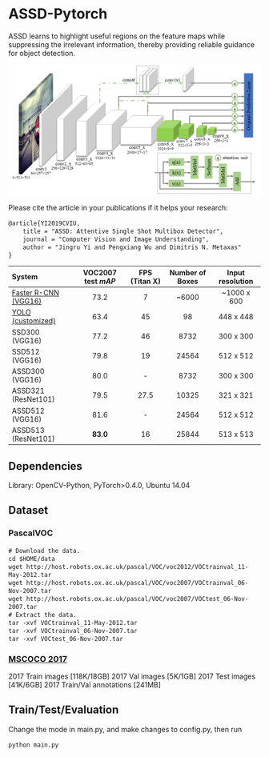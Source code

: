 # ASSD-Pytorch
ASSD learns to highlight useful regions on the feature maps while suppressing the irrelevant information, thereby providing reliable guidance for object detection.

<p align="center">
	<img src="imgs/fig2.png", width="700">
</p>

Please cite the article in your publications if it helps your research:

	@article{YI2019CVIU,
		title = "ASSD: Attentive Single Shot Multibox Detector",
		journal = "Computer Vision and Image Understanding",
		author = "Jingru Yi and Pengxiang Wu and Dimitris N. Metaxas"
	}


| System | VOC2007 test *mAP* | **FPS** (Titan X) | Number of Boxes | Input resolution
|:-------|:-----:|:-------:|:-------:|:-------:|
| [Faster R-CNN (VGG16)](https://github.com/ShaoqingRen/faster_rcnn) | 73.2 | 7 | ~6000 | ~1000 x 600 |
| [YOLO (customized)](http://pjreddie.com/darknet/yolo/) | 63.4 | 45 | 98 | 448 x 448 |
| SSD300 (VGG16) | 77.2 | 46 | 8732 | 300 x 300 |
| SSD512 (VGG16) | 79.8 | 19 | 24564 | 512 x 512 |
| ASSD300 (VGG16) | 80.0 | - | 8732 | 300 x 300 |
| ASSD321 (ResNet101) | 79.5 | 27.5 | 10325 | 321 x 321 |
| ASSD512 (VGG16) | 81.6 | - | 24564 | 512 x 512 |
| ASSD513 (ResNet101) | **83.0** | 16 | 25844 | 513 x 513 |


## Dependencies
Library: OpenCV-Python, PyTorch>0.4.0, Ubuntu 14.04

## Dataset
### PascalVOC
  ```Shell
  # Download the data.
  cd $HOME/data
  wget http://host.robots.ox.ac.uk/pascal/VOC/voc2012/VOCtrainval_11-May-2012.tar
  wget http://host.robots.ox.ac.uk/pascal/VOC/voc2007/VOCtrainval_06-Nov-2007.tar
  wget http://host.robots.ox.ac.uk/pascal/VOC/voc2007/VOCtest_06-Nov-2007.tar
  # Extract the data.
  tar -xvf VOCtrainval_11-May-2012.tar
  tar -xvf VOCtrainval_06-Nov-2007.tar
  tar -xvf VOCtest_06-Nov-2007.tar
  ```
### [MSCOCO 2017](http://cocodataset.org/#download)
2017 Train images [118K/18GB]
2017 Val images [5K/1GB]
2017 Test images [41K/6GB]
2017 Train/Val annotations [241MB]


## Train/Test/Evaluation
Change the mode in main.py, and make changes to config.py, then run
```Shell
python main.py
```
